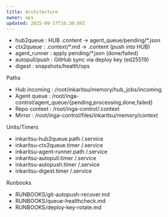 ```yaml
---
title: Architecture
owner: ops
updated: 2025-09-17T16:30:09Z
---
```

- hub2queue : HUB .content -> agent_queue/pending/*.json
- ctx2queue : .context/*.md -> .content (push into HUB)
- agent_runner : apply pending/*.json (done/failed)
- autopull/push : GitHub sync via deploy key (ed25519)
- digest : snapshots/health/ops

Paths
- Hub incoming : /root/inkaritsu/memory/hub_jobs/incoming
- Agent queue  : /root/inga-control/agent_queue/{pending,processing,done,failed}
- Repo context : /root/inga-control/.context
- Mirror       : /root/inga-control/files/inkaritsu/memory/context

Units/Timers
- inkaritsu-hub2queue.path /.service
- inkaritsu-ctx2queue.timer /.service
- inkaritsu-agent-runner.path /.service
- inkaritsu-autopull.timer /.service
- inkaritsu-autopush.timer /.service
- inkaritsu-digest.timer /.service

Runbooks
- RUNBOOKS/git-autopush-recover.md
- RUNBOOKS/queue-healthcheck.md
- RUNBOOKS/deploy-key-rotate.md

